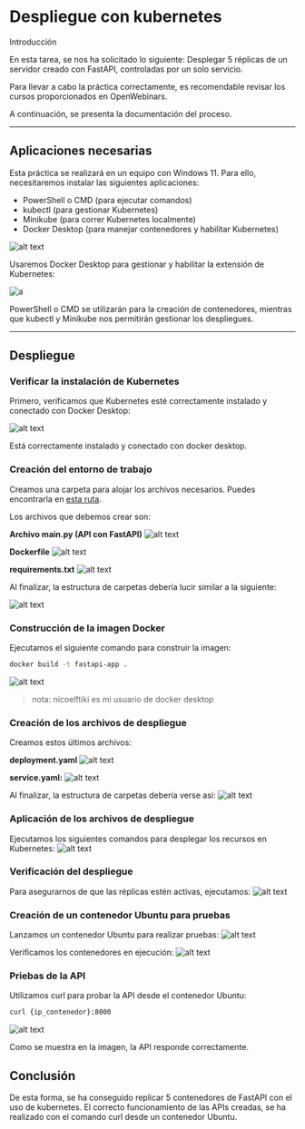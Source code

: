 # Despliegue con kubernetes

Introducción

En esta tarea, se nos ha solicitado lo siguiente:
Desplegar 5 réplicas de un servidor creado con FastAPI, controladas por un solo servicio.

Para llevar a cabo la práctica correctamente, es recomendable revisar los cursos proporcionados en OpenWebinars.

A continuación, se presenta la documentación del proceso.

---

## Aplicaciones necesarias

Esta práctica se realizará en un equipo con Windows 11. Para ello, necesitaremos instalar las siguientes aplicaciones:

- PowerShell o CMD (para ejecutar comandos)
- kubectl (para gestionar Kubernetes)
- Minikube (para correr Kubernetes localmente)
- Docker Desktop (para manejar contenedores y habilitar Kubernetes)

![alt text](img/1pro_necesarios.png)

Usaremos Docker Desktop para gestionar y habilitar la extensión de Kubernetes:

![a](img/2iniciar_kubernetes.png)

PowerShell o CMD se utilizarán para la creación de contenedores, mientras que kubectl y Minikube nos permitirán gestionar los despliegues.

---

## Despliegue

### Verificar la instalación de Kubernetes

Primero, verificamos que Kubernetes esté correctamente instalado y conectado con Docker Desktop:

![alt text](img/3verificar_cluster.png)

Está correctamente instalado y conectado con docker desktop.

### Creación del entorno de trabajo

Creamos una carpeta para alojar los archivos necesarios. Puedes encontrarla en [esta ruta](kuber/).

Los archivos que debemos crear son:

**Archivo main.py (API con FastAPI)**
![alt text](img/4API_fastapi.png)

**Dockerfile**
![alt text](img/5Dockerfile.png)

**requirements.txt**
![alt text](img/6requirements.png)

Al finalizar, la estructura de carpetas debería lucir similar a la siguiente:

![alt text](img/7Directorios.png)

### Construcción de la imagen Docker

Ejecutamos el siguiente comando para construir la imagen:

```bash
docker build -t fastapi-app .
```

![alt text](img/8ComandosDocker.png)
> nota: nicoelftiki es mi usuario de docker desktop

### Creación de los archivos de despliegue

Creamos estos últimos archivos:

**deployment.yaml**
![alt text](img/9deploy.png)

**service.yaml:**
![alt text](img/image.png)

Al finalizar, la estructura de carpetas debería verse así:
![alt text](img/image2.png)

### Aplicación de los archivos de despliegue

Ejecutamos los siguientes comandos para desplegar los recursos en Kubernetes:
![alt text](img/10aplicar_archivos.png)

### Verificación del despliegue

Para asegurarnos de que las réplicas estén activas, ejecutamos:
![alt text](img/11Verificar_replicas.png)

### Creación de un contenedor Ubuntu para pruebas

Lanzamos un contenedor Ubuntu para realizar pruebas:
![alt text](img/13Ubuntu_pruebas.png)

Verificamos los contenedores en ejecución:
![alt text](img/12Containers.png)

### Priebas de la API

Utilizamos curl para probar la API desde el contenedor Ubuntu:
```bash
curl {ip_contenedor}:8000
```

![alt text](img/14Prueba_API.png)

Como se muestra en la imagen, la API responde correctamente.

## Conclusión

De esta forma, se ha conseguido replicar 5 contenedores de FastAPI con el uso de kubernetes. El correcto funcionamiento de las APIs creadas, se ha realizado con el comando curl desde un contenedor Ubuntu.
